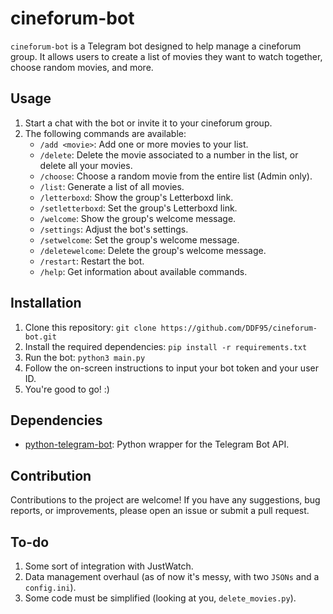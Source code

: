 # cineforum-bot
`cineforum-bot` is a Telegram bot designed to help manage a cineforum group. It allows users to create a list of movies they want to watch together, choose random movies, and more.

## Usage
1. Start a chat with the bot or invite it to your cineforum group.
2. The following commands are available:
   - `/add <movie>`: Add one or more movies to your list.
   - `/delete`: Delete the movie associated to a number in the list, or delete all your movies.
   - `/choose`: Choose a random movie from the entire list (Admin only).
   - `/list`: Generate a list of all movies.
   - `/letterboxd`: Show the group's Letterboxd link.
   - `/setletterboxd`: Set the group's Letterboxd link.
   - `/welcome`: Show the group's welcome message.
   - `/settings`: Adjust the bot's settings.
   - `/setwelcome`: Set the group's welcome message.
   - `/deletewelcome`: Delete the group's welcome message.
   - `/restart`: Restart the bot.
   - `/help`: Get information about available commands.

## Installation
1. Clone this repository: `git clone https://github.com/DDF95/cineforum-bot.git`
2. Install the required dependencies: `pip install -r requirements.txt`
3. Run the bot: `python3 main.py`
4. Follow the on-screen instructions to input your bot token and your user ID.
5. You're good to go! :)

## Dependencies
- [python-telegram-bot](https://python-telegram-bot.readthedocs.io/): Python wrapper for the Telegram Bot API.

## Contribution
Contributions to the project are welcome! If you have any suggestions, bug reports, or improvements, please open an issue or submit a pull request.

## To-do
1. Some sort of integration with JustWatch.
2. Data management overhaul (as of now it's messy, with two `JSONs` and a `config.ini`).
3. Some code must be simplified (looking at you, `delete_movies.py`).